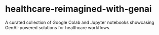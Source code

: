 # healthcare-reimagined-with-genai
A curated collection of Google Colab and Jupyter notebooks showcasing GenAI-powered solutions for healthcare workflows.
